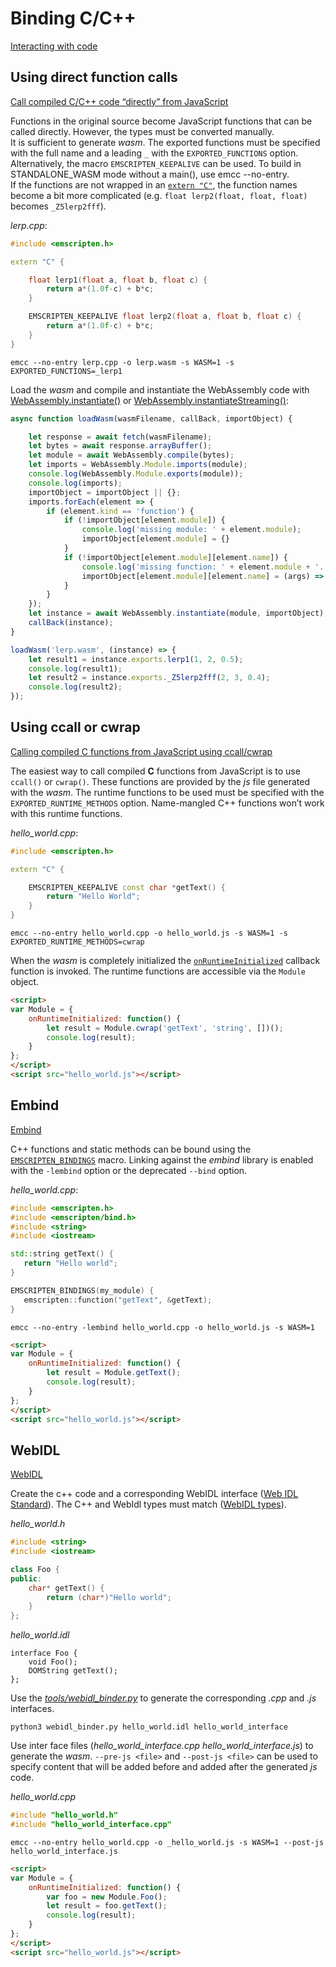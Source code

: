 # Binding C/C++

[Interacting with code](https://emscripten.org/docs/porting/connecting_cpp_and_javascript/Interacting-with-code.html#interacting-with-code-binding-cpp)

## Using direct function calls

[Call compiled C/C++ code “directly” from JavaScript](https://emscripten.org/docs/porting/connecting_cpp_and_javascript/Interacting-with-code.html#call-compiled-c-c-code-directly-from-javascript)

Functions in the original source become JavaScript functions that can be called directly. However, the types must be converted manually.  
It is sufficient to generate _wasm_. The exported functions must be specified with the full name and a leading `_` with the `EXPORTED_FUNCTIONS` option.
Alternatively, the macro `EMSCRIPTEN_KEEPALIVE` can be used. To build in STANDALONE_WASM mode without a main(), use emcc --no-entry.  
If the functions are not wrapped in an [`extern "C"`](https://en.cppreference.com/w/cpp/language/language_linkage), the function names become a bit more complicated
(e.g. `float lerp2(float, float, float)` becomes `_Z5lerp2fff`).

_lerp.cpp_:

```c++
#include <emscripten.h>

extern "C" {

    float lerp1(float a, float b, float c) {
        return a*(1.0f-c) + b*c;
    }

    EMSCRIPTEN_KEEPALIVE float lerp2(float a, float b, float c) {
        return a*(1.0f-c) + b*c;
    }
}
```

```none
emcc --no-entry lerp.cpp -o lerp.wasm -s WASM=1 -s EXPORTED_FUNCTIONS=_lerp1
```

Load the _wasm_ and compile and instantiate the WebAssembly code with [WebAssembly.instantiate()](https://developer.mozilla.org/en-US/docs/Web/JavaScript/Reference/Global_Objects/WebAssembly/instantiate) or [WebAssembly.instantiateStreaming()](https://developer.mozilla.org/en-US/docs/Web/JavaScript/Reference/Global_Objects/WebAssembly/instantiateStreaming): 

```js
async function loadWasm(wasmFilename, callBack, importObject) {

    let response = await fetch(wasmFilename);
    let bytes = await response.arrayBuffer();
    let module = await WebAssembly.compile(bytes);
    let imports = WebAssembly.Module.imports(module);
    console.log(WebAssembly.Module.exports(module));
    console.log(imports);
    importObject = importObject || {};
    imports.forEach(element => {
        if (element.kind == 'function') {
            if (!importObject[element.module]) {
                console.log('missing module: ' + element.module); 
                importObject[element.module] = {}
            } 
            if (!importObject[element.module][element.name]) {
                console.log('missing function: ' + element.module + '.' + element.name); 
                importObject[element.module][element.name] = (args) => console.log(args);
            } 
        }
    });
    let instance = await WebAssembly.instantiate(module, importObject);
    callBack(instance);
}

loadWasm('lerp.wasm', (instance) => {
    let result1 = instance.exports.lerp1(1, 2, 0.5);
    console.log(result1);
    let result2 = instance.exports._Z5lerp2fff(2, 3, 0.4);
    console.log(result2);
});
```

## Using ccall or cwrap

[Calling compiled C functions from JavaScript using ccall/cwrap](https://emscripten.org/docs/porting/connecting_cpp_and_javascript/Interacting-with-code.html#calling-compiled-c-functions-from-javascript-using-ccall-cwrap)

The easiest way to call compiled __C__ functions from JavaScript is to use `ccall()` or `cwrap()`. These functions are provided by the _js_ file generated with the _wasm_.
The runtime functions to be used must be specified with the `EXPORTED_RUNTIME_METHODS` option. Name-mangled C++ functions won’t work with this runtime functions.

_hello_world.cpp_:

```c++
#include <emscripten.h>

extern "C" {

    EMSCRIPTEN_KEEPALIVE const char *getText() {
        return "Hello World";
    }
}
```

```none
emcc --no-entry hello_world.cpp -o hello_world.js -s WASM=1 -s EXPORTED_RUNTIME_METHODS=cwrap
```

When the _wasm_ is completely initialized the [`onRuntimeInitialized`](https://emscripten.org/docs/api_reference/module.html#Module.onRuntimeInitialized) callback function is invoked.
The runtime functions are accessible via the `Module` object.

```html
<script>
var Module = {
    onRuntimeInitialized: function() {
        let result = Module.cwrap('getText', 'string', [])();
        console.log(result);
    }
};
</script>
<script src="hello_world.js"></script>
```

## Embind

[Embind](https://emscripten.org/docs/porting/connecting_cpp_and_javascript/embind.html)

C++ functions and static methods can be bound using the [`EMSCRIPTEN_BINDINGS`](https://emscripten.org/docs/api_reference/bind.h.html#_CPPv419EMSCRIPTEN_BINDINGS4name) macro.
Linking against the _embind_ library is enabled with the `-lembind` option or the deprecated `--bind` option.

_hello_world.cpp_:

```c++
#include <emscripten.h>
#include <emscripten/bind.h>
#include <string>
#include <iostream>

std::string getText() {
   return "Hello world";
}

EMSCRIPTEN_BINDINGS(my_module) {
   emscripten::function("getText", &getText);
}
```

```none
emcc --no-entry -lembind hello_world.cpp -o hello_world.js -s WASM=1
```

```html
<script>
var Module = {
    onRuntimeInitialized: function() {
        let result = Module.getText();
        console.log(result);
    }
};
</script>
<script src="hello_world.js"></script>
```

## WebIDL

[WebIDL](https://emscripten.org/docs/porting/connecting_cpp_and_javascript/WebIDL-Binder.html#webidl-binder)  

Create the c++ code and a corresponding WebIDL interface ([Web IDL Standard](https://webidl.spec.whatwg.org/)).
The C++ and WebIdl types must match ([WebIDL types](https://emscripten.org/docs/porting/connecting_cpp_and_javascript/WebIDL-Binder.html#webidl-types)).

_hello_world.h_

```c++
#include <string>
#include <iostream>

class Foo {
public:
    char* getText() {
        return (char*)"Hello world";
    }
};
```

_hello_world.idl_

```idl
interface Foo {
    void Foo();
    DOMString getText();
};
```

Use the [_tools/webidl_binder.py_](https://github.com/emscripten-core/emscripten/blob/main/tools/webidl_binder.py) to generate the corresponding _.cpp_ and _.js_ interfaces.

```none
python3 webidl_binder.py hello_world.idl hello_world_interface
```

Use inter face files (_hello_world_interface.cpp_ _hello_world_interface.js_) to generate the _wasm_.
`--pre-js <file>` and `--post-js <file>` can be used to specify content that will be added before and added after the generated _js_ code.

_hello_world.cpp_

```cpp
#include "hello_world.h"
#include "hello_world_interface.cpp"
```

```none
emcc --no-entry hello_world.cpp -o _hello_world.js -s WASM=1 --post-js hello_world_interface.js
```

```html
<script>
var Module = {
    onRuntimeInitialized: function() {
        var foo = new Module.Foo();
        let result = foo.getText();
        console.log(result);
    }
};
</script>
<script src="hello_world.js"></script>
```
